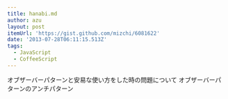 ```yaml
---
title: hanabi.md
author: azu
layout: post
itemUrl: 'https://gist.github.com/mizchi/6081622'
date: '2013-07-28T06:11:15.513Z'
tags:
  - JavaScript
  - CoffeeScript
---
```

オブザーバーパターンと安易な使い方をした時の問題について
オブザーバーパターンのアンチパターン
